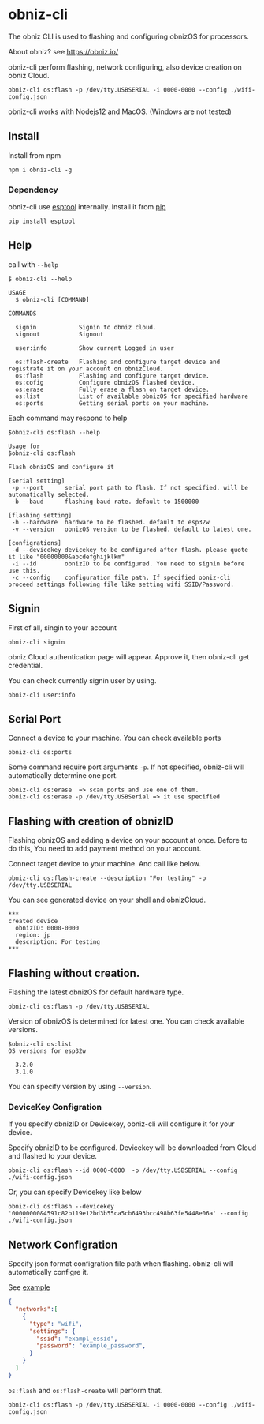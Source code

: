 # obniz-cli

The obniz CLI is used to flashing and configuring obnizOS for processors.

About obniz? see https://obniz.io/


obniz-cli perform flashing, network configuring, also device creation on obniz Cloud.

```shell
obniz-cli os:flash -p /dev/tty.USBSERIAL -i 0000-0000 --config ./wifi-config.json
```


obniz-cli works with Nodejs12 and MacOS. (Windows are not tested)


## Install

Install from npm

```shell
npm i obniz-cli -g
```

### Dependency

obniz-cli use [esptool](https://github.com/espressif/esptool) internally. Install it from [pip](https://pip.pypa.io/en/stable/installing/)
```
pip install esptool
```

## Help

call with `--help`

```shell
$ obniz-cli --help

USAGE
  $ obniz-cli [COMMAND]

COMMANDS

  signin            Signin to obniz cloud.
  signout           Signout

  user:info         Show current Logged in user

  os:flash-create   Flashing and configure target device and registrate it on your account on obnizCloud.
  os:flash          Flashing and configure target device.
  os:cofig          Configure obnizOS flashed device.
  os:erase          Fully erase a flash on target device.
  os:list           List of available obnizOS for specified hardware
  os:ports          Getting serial ports on your machine.
```

Each command may respond to help

```shell
$obniz-cli os:flash --help

Usage for
$obniz-cli os:flash

Flash obnizOS and configure it

[serial setting]
 -p --port      serial port path to flash. If not specified. will be automatically selected.
 -b --baud      flashing baud rate. default to 1500000

[flashing setting]
 -h --hardware  hardware to be flashed. default to esp32w
 -v --version   obnizOS version to be flashed. default to latest one.

[configrations]
 -d --devicekey devicekey to be configured after flash. please quote it like "00000000&abcdefghijklkm"
 -i --id        obnizID to be configured. You need to signin before use this.
 -c --config    configuration file path. If specified obniz-cli proceed settings following file like setting wifi SSID/Password.
 ```


##  Signin

First of all, singin to your account

```shell
obniz-cli signin
```

obniz Cloud authentication page will appear. Approve it, then obniz-cli get credential.

You can check currently signin user by using.

```shel
obniz-cli user:info
```

## Serial Port

Connect a device to your machine.
You can check available ports

```shel
obniz-cli os:ports
```

Some command require port arguments `-p`. If not specified, obniz-cli will automatically determine one port.

```shel
obniz-cli os:erase  => scan ports and use one of them.
obniz-cli os:erase -p /dev/tty.USBSerial => it use specified
```


## Flashing with creation of obnizID

Flashing obnizOS and adding a device on your account at once.
Before to do this, You need to add payment method on your account.

Connect target device to your machine. And call like below.

```shel
obniz-cli os:flash-create --description "For testing" -p /dev/tty.USBSERIAL
```

You can see generated device on your shell and obnizCloud.

```
***
created device
  obnizID: 0000-0000
  region: jp
  description: For testing
***
```


## Flashing without creation.

Flashing the latest obnizOS for default hardware type.

```shell
obniz-cli os:flash -p /dev/tty.USBSERIAL
```

Version of obnizOS is determined for latest one. You can check available versions.

```shell
$obniz-cli os:list
OS versions for esp32w

  3.2.0
  3.1.0
```

You can specify version by using `--version`.

### DeviceKey Configration

If you specify obnizID or Devicekey, obniz-cli will configure it for your device.

Specify obnizID to be configured. Devicekey will be downloaded from Cloud and flashed to your device.

```
obniz-cli os:flash --id 0000-0000  -p /dev/tty.USBSERIAL --config ./wifi-config.json
```

Or, you can specify Devicekey like below

```
obniz-cli os:flash --devicekey '00000000&4591c82b119e12bd3b55ca5cb6493bcc498b63fe5448e06a' --config ./wifi-config.json
```

## Network Configration

Specify json format configration file path when flashing.
obniz-cli will automatically configre it.

See [example](./example_config.json)

```json
{
  "networks":[
    {
      "type": "wifi",
      "settings": {
        "ssid": "exampl_essid",
        "password": "example_password",
      }
    }
  ]
}
```

`os:flash` and `os:flash-create` will perform that.

```shell
obniz-cli os:flash -p /dev/tty.USBSERIAL -i 0000-0000 --config ./wifi-config.json
```


